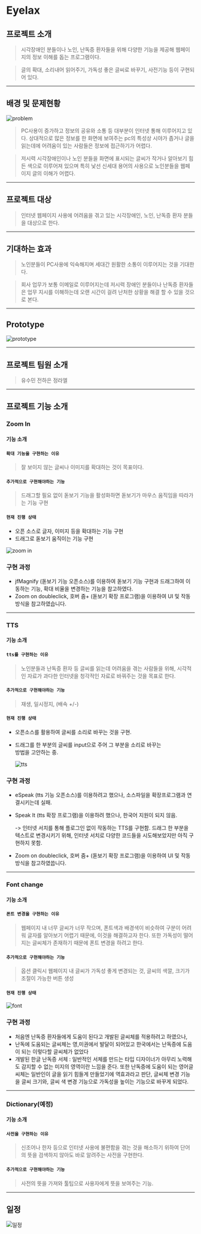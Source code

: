# Eyelax 

## 프로젝트 소개

>시각장애인 분들이나 노인, 난독증 환자들을 위해 다양한 기능을 제공해	웹페이지의 정보 이해를 돕는 프로그램이다. 

>글의 확대, 소리내어 읽어주기, 가독성 좋은 글씨로 바꾸기, 사전기능 등이 구현되어 있다. 

---

## 배경 및 문제현황
![problem](./../assets/images/problem.png)
>PC사용이 증가하고 정보의 공유와 소통 등 대부분이 인터넷 통해 이루어지고 있다. 
상대적으로 많은 정보를 한 화면에 보여주는 pc의 특성상 시야가 좁거나 글을 읽는데에 어려움이 있는 사람들은 정보에 접근하기가 어렵다. 

>저시력 시각장애인이나 노인 분들을 화면에 표시되는 글씨가 작거나 알아보기 힘든 색으로 이루어져 있으며 특히 낯선 신세대 용어의 사용으로 노인분들을 웹페이지 글의 이해가 어렵다. 

---

## 프로젝트 대상

>인터넷 웹페이지 사용에 어려움을 겪고 있는 시각장애인, 노인, 난독증 환자 분들을 대상으로 한다. 

---

## 기대하는 효과

>노인분들이 PC사용에 익숙해지며 세대간 원활한 소통이 이루어지는 것을 기대한다. 

>회사 업무가 보통 이메일로 이루어지는데 저시력 장애인 분들이나 난독증 환자들은 업무 지시를 이해하는데 오랜 시간이 걸려 난처한 상황을 해결 할 수 있을 것으로 본다. 

---

## Prototype
![prototype](./../assets/images/prototype.png)

---

## 프로젝트 팀원 소개
 >유수민 전하은 정라엘

 ---

## 프로젝트 기능 소개
### Zoom In
  #### 기능 소개
  #### `확대 기능을 구현하는 이유`
  >잘 보이지 않는 글씨나 이미지를 확대하는 것이 목표이다.

  #### `추가적으로 구현해야하는 기능`
  >드래그할 필요 없이 돋보기 기능을 활성화하면
  >돋보기가 마우스 움직임을 따라가는 기능 구현

  #### `현재 진행 상태`
  - 오픈 소스로 글자, 이미지 등을 확대하는 기능 구현
  - 드래그로 돋보기 움직이는 기능 구현
  
  ![zoom in](./../assets/images/zoomin.png)


  ### 구현 과정
  - jfMagnify (돋보기 기능 오픈소스)를 이용하여 돋보기 기능 구현과 드래그하여 이동하는 기능, 확대 비율을 변경하는 기능을 참고하였다.
  - Zoom on doubleclick, 호버 줌+ (돋보기 확장 프로그램)을 이용하여 UI 및 작동 방식을 참고하였습니다.
  
  ---

### TTS
  #### 기능 소개
  #### `tts를 구현하는 이유`
  >노인분들과 난독증 환자 등 글씨를 읽는데 어려움을 겪는 사람들을 위해, 시각적인 자료가 과다한 인터넷을 청각적인 자료로 바꿔주는 것을 목표로 한다.

  #### `추가적으로 구현해야하는 기능`
  >재생, 일시정지, (배속 +/-)

  #### `현재 진행 상태`
  - 오픈소스를 활용하여 글씨를 소리로 바꾸는 것을 구현.
  - 드래그를 한 부분의 글씨를 input으로 주어 그 부분을 소리로 바꾸는  
    방법을 고안하는 중.

    ![tts](./../assets/images/tts.jpg)

  ### 구현 과정
  - eSpeak (tts 기능 오픈소스)를 이용하려고 했으나, 소스파일을 확장프로그램과 연결시키는데 실패.
  - Speak It (tts 확장 프로그램)을 이용하려 했으나, 한국어 지원이 되지 않음.
  
    -> 인터넷 서치를 통해 플로그인 없이 작동하는 TTS를 구현함.
       드래그 한 부분을 텍스트로 변경시키기 위해, 인터넷 서치로 다양한 코드들을 시도해보았지만 아직 구현하지 못함.
  - Zoom on doubleclick, 호버 줌+ (돋보기 확장 프로그램)을 이용하여 UI 및 작동 방식을 참고하였씁니다.
    
  ---

### Font change
  #### 기능 소개
  #### `폰트 변경을 구현하는 이유`
  >웹페이지 내 너무 글씨가 너무 작으며, 폰트색과 배경색이 비슷하여 구분이 어려워 글자를 알아보기 어렵기 때문에, 이것을 해결하고자 한다. 또한 가독성이 떨어지는 글씨체가 존재하기 때문에 폰트 변경을 하려고 한다.

  #### `추가적으로 구현해야하는 기능`
  >옵션 클릭시 웹페이지 내 글씨가 가독성 좋게 변경되는 것, 글씨의 색깔, 크기가 조절이 가능한 버튼 생성

  #### `현재 진행 상태`

   ![font](./../assets/images/font.jpg)

  ### 구현 과정
  - 처음엔 난독증 환자들에게 도움이 된다고 개발된 글씨체를 적용하려고 하였으나,
  - 난독에 도움되는 글씨체는 영,미권에서 발달이 되어있고 한국에서는 난독증에 도움이 되는 이렇다할 글씨체가 없었다 
  - 개발된 한글 난독증 서체 : 일반적인 서체를 만드는 타입 디자이너가 아무리 노력해도 감지할 수 없는 미지의 영역이란 느낌을 준다. 또한 난독증에 도움이 되는 영어글씨체는 일반인이 글을 읽기 힘들게 만들었기에 역효과라고 판단, 글씨체 변경 기능을 글씨 크기와, 글씨 색 변경 기능으로 가독성을 높이는 기능으로 바꾸게 되었다. 
  
  ---

### Dictionary(예정)
  #### 기능 소개
  #### `사전을 구현하는 이유`
  >신조어나 한자 등으로 인터넷 사용에 불편함을 겪는 것을 해소하기 위하여 단어의 뜻을 검색하지 않아도 바로 알려주는 사전을 구현한다.

  #### `추가적으로 구현해야하는 기능`
  >사전의 뜻을 가져와 툴팁으로 사용자에게 뜻을 보여주는 기능.
  

---
## 일정
![일정](./../assets/images/캡처.PNG)
